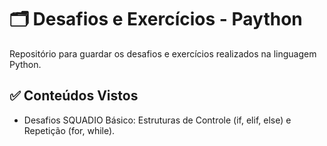 # 🗂️ Desafios e Exercícios - Paython

Repositório para guardar os desafios e exercícios realizados na linguagem Python.

## ✅ Conteúdos Vistos

- Desafios SQUADIO Básico:
Estruturas de Controle (if, elif, else) e Repetição (for, while).

